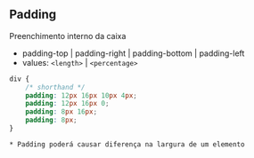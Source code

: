 ## Padding 

Preenchimento interno da caixa

- padding-top | padding-right | padding-bottom | padding-left
- values: `<length>` | `<percentage>`

```css
div {
    /* shorthand */
    padding: 12px 16px 10px 4px; 
    padding: 12px 16px 0;
    padding: 8px 16px;
    padding: 8px;
}
```

    * Padding poderá causar diferença na largura de um elemento

